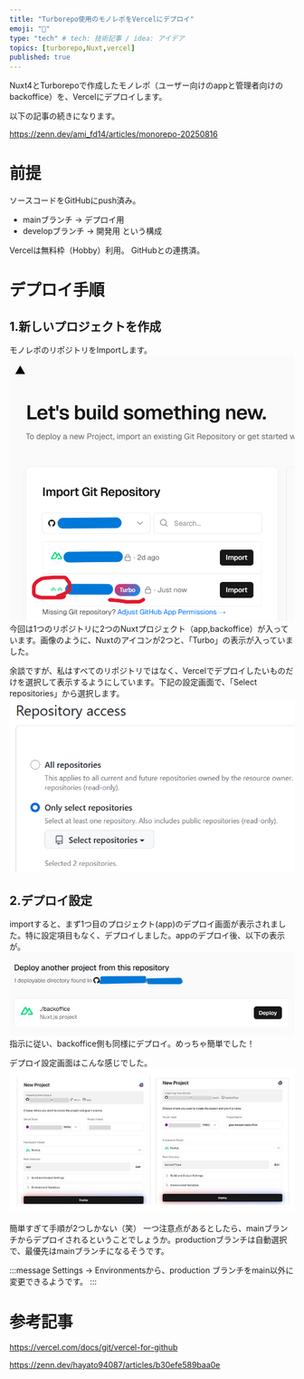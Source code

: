 ```yaml
---
title: "Turborepo使用のモノレポをVercelにデプロイ"
emoji: "🚀"
type: "tech" # tech: 技術記事 / idea: アイデア
topics: [turborepo,Nuxt,vercel]
published: true
---
```


Nuxt4とTurborepoで作成したモノレポ（ユーザー向けのappと管理者向けのbackoffice）を、Vercelにデプロイします。

以下の記事の続きになります。

https://zenn.dev/ami_fd14/articles/monorepo-20250816

# 前提
ソースコードをGitHubにpush済み。
- mainブランチ → デプロイ用
- developブランチ → 開発用
という構成

Vercelは無料枠（Hobby）利用。
GitHubとの連携済。

# デプロイ手順
## 1.新しいプロジェクトを作成
モノレポのリポジトリをImportします。
![](/images/import-git-repository.png)
今回は1つのリポジトリに2つのNuxtプロジェクト（app,backoffice）が入っています。画像のように、Nuxtのアイコンが2つと、「Turbo」の表示が入っていました。

余談ですが、私はすべてのリポジトリではなく、Vercelでデプロイしたいものだけを選択して表示するようにしています。下記の設定画面で、「Select repositories」から選択します。
![](/images/repository-access.png)

## 2.デプロイ設定
importすると、まず1つ目のプロジェクト(app)のデプロイ画面が表示されました。特に設定項目もなく、デプロイしました。appのデプロイ後、以下の表示が。
![](/images/deploy-another.png)
指示に従い、backoffice側も同様にデプロイ。めっちゃ簡単でした！

デプロイ設定画面はこんな感じでした。
![](/images/new-project.jpg)

簡単すぎて手順が2つしかない（笑）
一つ注意点があるとしたら、mainブランチからデプロイされるということでしょうか。productionブランチは自動選択で、最優先はmainブランチになるそうです。

:::message
Settings → Environmentsから、production ブランチをmain以外に変更できるようです。
:::

# 参考記事

https://vercel.com/docs/git/vercel-for-github

https://zenn.dev/hayato94087/articles/b30efe589baa0e
